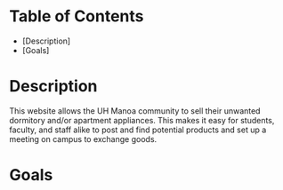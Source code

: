 # Table of Contents
* [Description]
* [Goals]

# Description

This website allows the UH Manoa community to sell their unwanted dormitory and/or apartment appliances. This makes it easy for students, faculty, and staff alike to post and find potential products and set up a meeting on campus to exchange goods.

# Goals 


